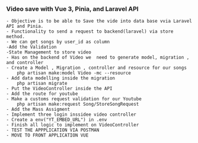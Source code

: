 ### Video save with Vue 3, Pinia, and Laravel API
    - Objective is to be able to Save the vide into data base vvia Laravel API and Pinia.
    - Functionality to send a request to backend(laravel) via store method.
    - We can get songs by user_id as column
    -Add the Validation
    -State Management to store video
    - Has on the backend of Video we  need to generate model, migration ,  and controller
    - Create a Model , Migration , controller and resource for our songs
        php artisan make:model Video -mc --resource 
    - Add data modelling inside the migration
        php artisan migrate  
    - Put the VideoController inside the API 
    - Add the route for youtube
    - Make a customs request validation for our Youtube
        php artisan make:request Song/StoreSongRequest 
    - Add the Mass Assigment 
    - Implement three login inssidee video controller
    - Create a env("YT_EMBED_URL") in .env
    - Finish all logic to implement on VideoController
    - TEST THE APPPLICATION VIA POSTMAN
    - MOVE TO FRONT APPLICATION VUE
